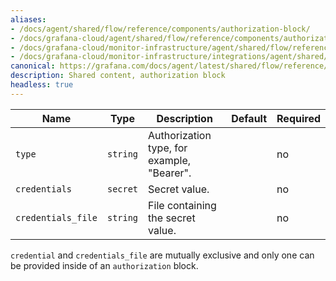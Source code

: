 ```yaml
---
aliases:
- /docs/agent/shared/flow/reference/components/authorization-block/
- /docs/grafana-cloud/agent/shared/flow/reference/components/authorization-block/
- /docs/grafana-cloud/monitor-infrastructure/agent/shared/flow/reference/components/authorization-block/
- /docs/grafana-cloud/monitor-infrastructure/integrations/agent/shared/flow/reference/components/authorization-block/
canonical: https://grafana.com/docs/agent/latest/shared/flow/reference/components/authorization-block/
description: Shared content, authorization block
headless: true
---
```


Name               | Type     | Description                                | Default | Required
-------------------|----------|--------------------------------------------|---------|---------
`type`             | `string` | Authorization type, for example, "Bearer". |         | no
`credentials`      | `secret` | Secret value.                              |         | no
`credentials_file` | `string` | File containing the secret value.          |         | no

`credential` and `credentials_file` are mutually exclusive and only one can be provided inside of an `authorization` block.
